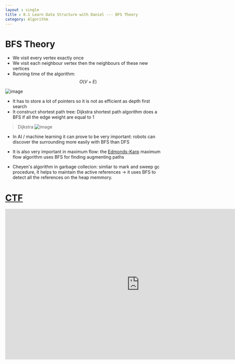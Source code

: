 ```yaml
---
layout : single
title : 8.1 Learn Data Structure with Daniel --- BFS Theory
category: Algorithm
---
```


<script type="text/javascript" async
  src="https://cdn.mathjax.org/mathjax/latest/MathJax.js?config=TeX-MML-AM_CHTML">
</script>

# BFS Theory
- We visit every vertex exactly once
- We visit each neighbour vertex then the neighbours of these new vertices
- Running time of the algorithm: $$O(V+E)$$

![image](http://blog.hackerearth.com/wp-content/uploads/2015/05/dfsbfs_animation_final.gif)


- It has to store a lot of pointers so it is not as efficient as depth first search
- It construct shortest path tree: Dijkstra shortest path algorithm does a BFS if all the edge weight are equal to 1


> Dijkstra
![image](http://hastuts.com/wp-content/uploads/2014/07/Dijkstras-algorithm.gif)


- In AI / machine learning it can prove to be very important: robots can discover the surrounding more easily with BFS than DFS



- It is also very important in maximum flow: the [Edmonds-Karp](https://en.wikipedia.org/wiki/Edmonds%E2%80%93Karp_algorithm) maximum flow algorithm uses BFS for finding augmenting paths



- Cheyen's algorithm in garbage collecion: simliar to mark and sweep gc procedure, it helps to maintain the active references -> it uses BFS to detect all the references on the heap memmory.

<div style="max-width:640px; margin:0 auto 10px;" >
<div
style="position: relative;
width:100%;
padding-bottom:56.25%;
height:0;">

# [CTF](https://ctftime.org/ctf-wtf/)

<iframe width="854" height="480" src="https://www.youtube.com/embed/CaDIi84JA7g" frameborder="0" allowfullscreen></iframe>

</div>
</div>
